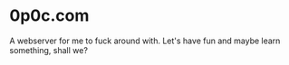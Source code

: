 # 0p0c.com

A webserver for me to fuck around with. Let's have fun and maybe learn something, shall we?
